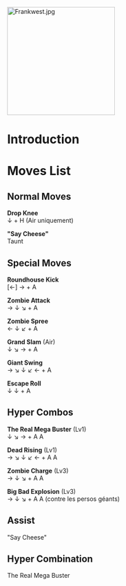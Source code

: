 <img src="Frankwest.jpg" title="Frankwest.jpg" width="250"
alt="Frankwest.jpg" />  

# Introduction

# Moves List

## Normal Moves

**Drop Knee**  
↓ + H (Air uniquement)

**"Say Cheese"**  
Taunt

## Special Moves

**Roundhouse Kick**  
\[←\] → + A

**Zombie Attack**  
→ ↓ ↘ + A

**Zombie Spree**  
← ↓ ↙ + A

**Grand Slam** (Air)  
↓ ↘ → + A

**Giant Swing**  
→ ↘ ↓ ↙ ← + A

**Escape Roll**  
↓ ↓ + A

## Hyper Combos

**The Real Mega Buster** (Lv1)  
↓ ↘ → + A A

**Dead Rising** (Lv1)  
→ ↘ ↓ ↙ ← + A A

**Zombie Charge** (Lv3)  
→ ↓ ↘ + A A

**Big Bad Explosion** (Lv3)  
→ ↓ ↘ + A A (contre les persos géants)

## Assist

"Say Cheese"

## Hyper Combination

The Real Mega Buster
